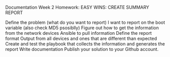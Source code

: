 Documentation Week 2 Homework:
EASY WINS: CREATE SUMMARY REPORT

Define the problem (what do you want to report)
	I want to report on the boot variable (also check MD5 psosiblly)
Figure out how to get the information from the network devices
	Ansible to pull information
Define the report format
	Output from all devices and ones that are different than expected
Create and test the playbook that collects the information and generates the report
Write documentation
Publish your solution to your Github account.
